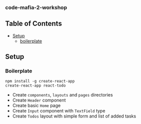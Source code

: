 ### code-mafia-2-workshop

## Table of Contents

- [Setup](#setup)
  - [boilerplate](#boilerplate)


## Setup
### Boilerplate

```
npm install -g create-react-app
create-react-app react-todo
```
* Create `components`, `layouts` and `pages` directories
* Create `Header` component
* Create basic `Home` page
* Create `Input` component with `TextField` type
* Create `Todos` layout with simple form and list of added tasks
